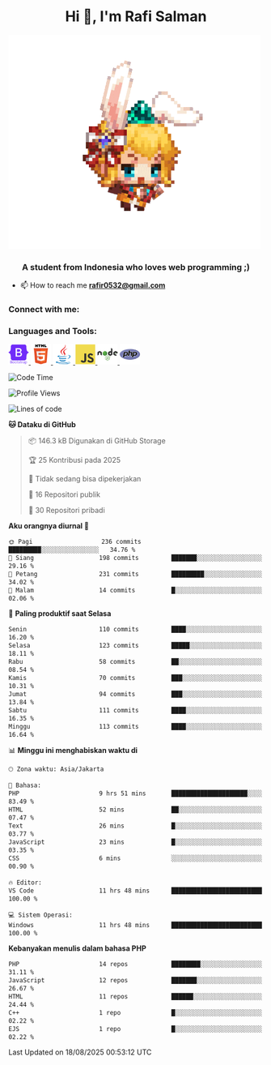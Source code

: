 <h1 align="center">Hi 👋, I'm Rafi Salman</h1>
<img src="img/lp.gif" /> 
<h3 align="center">A student from Indonesia who loves web programming ;)</h3>

- 📫 How to reach me **rafir0532@gmail.com**

<h3 align="left">Connect with me:</h3>
<p align="left">
</p>

<h3 align="left">Languages and Tools:</h3>
<p align="left"> <a href="https://getbootstrap.com" target="_blank" rel="noreferrer"> <img src="https://raw.githubusercontent.com/devicons/devicon/master/icons/bootstrap/bootstrap-plain-wordmark.svg" alt="bootstrap" width="40" height="40"/> </a> <a href="https://www.w3.org/html/" target="_blank" rel="noreferrer"> <img src="https://raw.githubusercontent.com/devicons/devicon/master/icons/html5/html5-original-wordmark.svg" alt="html5" width="40" height="40"/> </a> <a href="https://www.java.com" target="_blank" rel="noreferrer"> <img src="https://raw.githubusercontent.com/devicons/devicon/master/icons/java/java-original.svg" alt="java" width="40" height="40"/> </a> <a href="https://developer.mozilla.org/en-US/docs/Web/JavaScript" target="_blank" rel="noreferrer"> <img src="https://raw.githubusercontent.com/devicons/devicon/master/icons/javascript/javascript-original.svg" alt="javascript" width="40" height="40"/> </a> <a href="https://nodejs.org" target="_blank" rel="noreferrer"> <img src="https://raw.githubusercontent.com/devicons/devicon/master/icons/nodejs/nodejs-original-wordmark.svg" alt="nodejs" width="40" height="40"/> </a> <a href="https://www.php.net" target="_blank" rel="noreferrer"> <img src="https://raw.githubusercontent.com/devicons/devicon/master/icons/php/php-original.svg" alt="php" width="40" height="40"/> </a> </p>

<!--START_SECTION:waka-->
![Code Time](http://img.shields.io/badge/Code%20Time-593%20hrs%2011%20mins-blue)

![Profile Views](http://img.shields.io/badge/Profil%20dilihat-0-blue)

![Lines of code](https://img.shields.io/badge/Sejak%20Hello%20World%20aku%20telah%20menulis-1.8%20million%20baris%20kode-blue)

**🐱 Dataku di GitHub** 

> 📦 146.3 kB Digunakan di GitHub Storage 
 > 
> 🏆 25 Kontribusi pada 2025
 > 
> 🚫 Tidak sedang bisa dipekerjakan
 > 
> 📜 16 Repositori publik 
 > 
> 🔑 30 Repositori pribadi 
 > 
**Aku orangnya diurnal 🐤** 

```text
🌞 Pagi                   236 commits         █████████░░░░░░░░░░░░░░░░   34.76 % 
🌆 Siang                  198 commits         ███████░░░░░░░░░░░░░░░░░░   29.16 % 
🌃 Petang                 231 commits         █████████░░░░░░░░░░░░░░░░   34.02 % 
🌙 Malam                  14 commits          █░░░░░░░░░░░░░░░░░░░░░░░░   02.06 % 
```
📅 **Paling produktif saat Selasa** 

```text
Senin                    110 commits         ████░░░░░░░░░░░░░░░░░░░░░   16.20 % 
Selasa                   123 commits         █████░░░░░░░░░░░░░░░░░░░░   18.11 % 
Rabu                     58 commits          ██░░░░░░░░░░░░░░░░░░░░░░░   08.54 % 
Kamis                    70 commits          ███░░░░░░░░░░░░░░░░░░░░░░   10.31 % 
Jumat                    94 commits          ███░░░░░░░░░░░░░░░░░░░░░░   13.84 % 
Sabtu                    111 commits         ████░░░░░░░░░░░░░░░░░░░░░   16.35 % 
Minggu                   113 commits         ████░░░░░░░░░░░░░░░░░░░░░   16.64 % 
```


📊 **Minggu ini menghabiskan waktu di** 

```text
🕑︎ Zona waktu: Asia/Jakarta

💬 Bahasa: 
PHP                      9 hrs 51 mins       █████████████████████░░░░   83.49 % 
HTML                     52 mins             ██░░░░░░░░░░░░░░░░░░░░░░░   07.47 % 
Text                     26 mins             █░░░░░░░░░░░░░░░░░░░░░░░░   03.77 % 
JavaScript               23 mins             █░░░░░░░░░░░░░░░░░░░░░░░░   03.35 % 
CSS                      6 mins              ░░░░░░░░░░░░░░░░░░░░░░░░░   00.90 % 

🔥 Editor: 
VS Code                  11 hrs 48 mins      █████████████████████████   100.00 % 

💻 Sistem Operasi: 
Windows                  11 hrs 48 mins      █████████████████████████   100.00 % 
```

**Kebanyakan menulis dalam bahasa PHP** 

```text
PHP                      14 repos            ████████░░░░░░░░░░░░░░░░░   31.11 % 
JavaScript               12 repos            ███████░░░░░░░░░░░░░░░░░░   26.67 % 
HTML                     11 repos            ██████░░░░░░░░░░░░░░░░░░░   24.44 % 
C++                      1 repo              █░░░░░░░░░░░░░░░░░░░░░░░░   02.22 % 
EJS                      1 repo              █░░░░░░░░░░░░░░░░░░░░░░░░   02.22 % 
```




 Last Updated on 18/08/2025 00:53:12 UTC
<!--END_SECTION:waka-->
